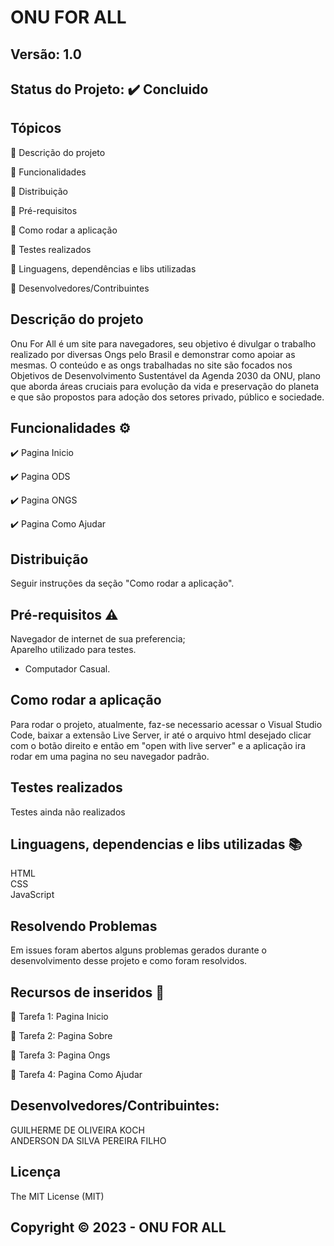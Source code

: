 # ONU FOR ALL
## Versão: 1.0 
## Status do Projeto: ✔️ Concluido


## Tópicos
🔹 Descrição do projeto

🔹 Funcionalidades

🔹 Distribuição

🔹 Pré-requisitos

🔹 Como rodar a aplicação

🔹 Testes realizados

🔹 Linguagens, dependências e libs utilizadas

🔹 Desenvolvedores/Contribuintes


## Descrição do projeto
Onu For All é um site para navegadores, seu objetivo é divulgar o trabalho realizado por diversas Ongs pelo Brasil e demonstrar como apoiar as mesmas. O conteúdo e as ongs trabalhadas no site são focados nos Objetivos de Desenvolvimento Sustentável da Agenda 2030 da ONU, plano que aborda áreas cruciais para evolução da vida e preservação do planeta e que são propostos para adoção dos setores privado, público e sociedade.
</div>

## Funcionalidades ⚙️
✔️ Pagina Inicio

✔️ Pagina ODS

✔️ Pagina ONGS

✔️ Pagina Como Ajudar

## Distribuição
Seguir instruções da seção "Como rodar a aplicação".

## Pré-requisitos ⚠️    
Navegador de internet de sua preferencia;  
Aparelho utilizado para testes.
- Computador Casual.

## Como rodar a aplicação 
Para rodar o projeto, atualmente, faz-se necessario acessar o Visual Studio Code, baixar a extensão Live Server, ir até o arquivo html desejado clicar com o botão direito e então em "open with live server" e a aplicação ira rodar em uma pagina no seu navegador padrão.

## Testes realizados
Testes ainda não realizados

## Linguagens, dependencias e libs utilizadas 📚
HTML<br>
CSS<br>
JavaScript<br>

## Resolvendo Problemas 
Em issues foram abertos alguns problemas gerados durante o desenvolvimento desse projeto e como foram resolvidos.

## Recursos de inseridos 🧰

📝 Tarefa 1: Pagina Inicio

📝 Tarefa 2: Pagina Sobre 

📝 Tarefa 3: Pagina Ongs

📝 Tarefa 4: Pagina Como Ajudar

## Desenvolvedores/Contribuintes:
GUILHERME DE OLIVEIRA KOCH<br>
ANDERSON DA SILVA PEREIRA FILHO

## Licença
The MIT License (MIT)

## Copyright ©️ 2023 - ONU FOR ALL
